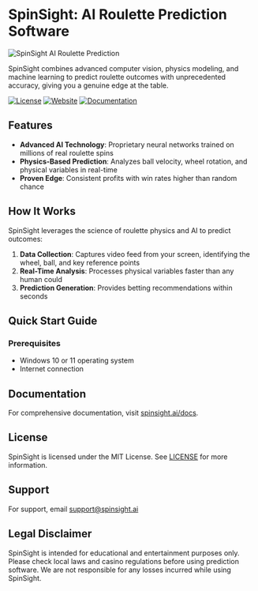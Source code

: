 # SpinSight: AI Roulette Prediction Software

![SpinSight AI Roulette Prediction](https://www.spinsight.ai/prediction-screen.png)

SpinSight combines advanced computer vision, physics modeling, and machine learning to predict roulette outcomes with unprecedented accuracy, giving you a genuine edge at the table.

[![License](https://img.shields.io/badge/license-MIT-blue.svg)](https://opensource.org/licenses/MIT)
[![Website](https://img.shields.io/badge/website-spinsight.ai-brightgreen.svg)](https://www.spinsight.ai)
[![Documentation](https://img.shields.io/badge/docs-latest-orange.svg)](https://www.spinsight.ai/docs)

## Features

- **Advanced AI Technology**: Proprietary neural networks trained on millions of real roulette spins
- **Physics-Based Prediction**: Analyzes ball velocity, wheel rotation, and physical variables in real-time
- **Proven Edge**: Consistent profits with win rates higher than random chance

## How It Works

SpinSight leverages the science of roulette physics and AI to predict outcomes:

1. **Data Collection**: Captures video feed from your screen, identifying the wheel, ball, and key reference points
2. **Real-Time Analysis**: Processes physical variables faster than any human could
3. **Prediction Generation**: Provides betting recommendations within seconds

## Quick Start Guide

### Prerequisites

- Windows 10 or 11 operating system
- Internet connection

## Documentation

For comprehensive documentation, visit [spinsight.ai/docs](https://www.spinsight.ai/docs).

## License

SpinSight is licensed under the MIT License. See [LICENSE](LICENSE) for more information.

## Support

For support, email [support@spinsight.ai](mailto:support@spinsight.ai)

## Legal Disclaimer

SpinSight is intended for educational and entertainment purposes only. Please check local laws and casino regulations before using prediction software. We are not responsible for any losses incurred while using SpinSight.
